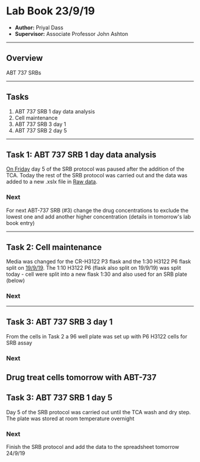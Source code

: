 # Lab Book 23/9/19
- **Author:** Priyal Dass
- **Supervisor:** Associate Professor John Ashton
------------------------------------------------------------------
## Overview

ABT 737 SRBs

------------------------------------------------------------------
## Tasks

1. ABT 737 SRB 1 day data analysis
2. Cell maintenance
3. ABT 737 SRB 3 day 1
4. ABT 737 SRB 2 day 5

------------------------------------------------------------------
## Task 1: ABT 737 SRB 1 day data analysis

[On Friday](../Daily_lab_book/LB_19-09-20.md) day 5 of the SRB protocol was paused after the addition of the TCA. Today the rest of the SRB protocol was carried out and the data was added to a new .xslx file in [Raw data](../Raw_SRB_data/ABT-737_only).

### Next
For next ABT-737 SRB (#3) change the drug concentrations to exclude the lowest one and add another higher concentration (details in tomorrow's lab book entry)

------------------------------------------------------------------
## Task 2: Cell maintenance

Media was changed for the CR-H3122 P3 flask and the 1:30 H3122 P6 flask split on [19/9/19](../Daily_lab_book/LB_19-09-19.md). The 1:10 H3122 P6 (flask also split on 19/9/19) was split today - cell were split into a new flask 1:30 and also used for an SRB plate (below)

### Next

------------------------------------------------------------------
## Task 3: ABT 737 SRB 3 day 1

From the cells in Task 2 a 96 well plate was set up with P6 H3122 cells for SRB assay

### Next
Drug treat cells tomorrow with ABT-737
------------------------------------------------------------------
## Task 3: ABT 737 SRB 1 day 5

Day 5 of the SRB protocol was carried out until the TCA wash and dry step. The plate was stored at room temperature overnight

### Next
Finish the SRB protocol and add the data to the spreadsheet tomorrow 24/9/19
